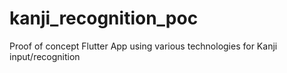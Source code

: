 # kanji_recognition_poc
Proof of concept Flutter App using various technologies for Kanji input/recognition
